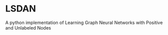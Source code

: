 # LSDAN
 A python implementation of Learning Graph Neural Networks with Positive and Unlabeled Nodes
